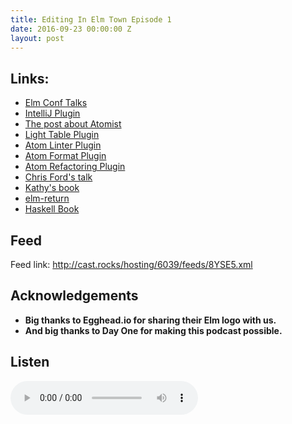 ```yaml
---
title: Editing In Elm Town Episode 1
date: 2016-09-23 00:00:00 Z
layout: post
---
```


## Links:

- [Elm Conf Talks](https://www.youtube.com/channel/UCOpGiN9AkczVjlpGDaBwQrQ)
- [IntelliJ Plugin](https://plugins.jetbrains.com/plugin/8192)
- [The post about Atomist](https://medium.com/the-composition/software-that-writes-and-evolves-software-953578a6fc36#.s6540aoft)
- [Light Table Plugin](https://github.com/rundis/elm-light)
- [Atom Linter Plugin](https://atom.io/packages/linter-elm-make)
- [Atom Format Plugin](https://atom.io/packages/elm-format)
- [Atom Refactoring Plugin](https://atom.io/packages/elmjutsu)
- [Chris Ford's talk](https://www.youtube.com/watch?v=EK4qctJOMaU)
- [Kathy's book](http://seriouspony.com/badass-users-the-book/)
- [elm-return](http://package.elm-lang.org/packages/Fresheyeball/elm-return/latest)
- [Haskell Book](http://haskellbook.com/)

## Feed
Feed link: http://cast.rocks/hosting/6039/feeds/8YSE5.xml

## Acknowledgements

- **Big thanks to Egghead.io for sharing their Elm logo with us.**
- **And big thanks to Day One for making this podcast possible.**

## Listen

<p>
<audio controls>
    <source src="http://cast.rocks/hosting/6039/Editing-in-Elm-Town-Ep-1-Remix.mp3" type="audio/mpeg">
</audio>
</p>
